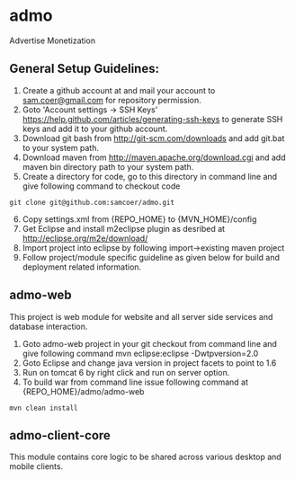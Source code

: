 admo
====
Advertise Monetization

General Setup Guidelines:
--------------------------------
1. Create a github account at and mail your account to sam.coer@gmail.com for repository permission.
2. Goto 'Account settings -> SSH Keys' https://help.github.com/articles/generating-ssh-keys to generate SSH 
   keys and add it to your github account. 
3. Download git bash from http://git-scm.com/downloads and add git.bat to your system path.
4. Download maven from http://maven.apache.org/download.cgi and add maven bin directory path to your system path.
5. Create a directory for code, go to this directory in command line and give following command to checkout code
```
git clone git@github.com:samcoer/admo.git
```
6. Copy settings.xml from {REPO_HOME} to {MVN_HOME}/config
7. Get Eclipse and install m2eclipse plugin as desribed at http://eclipse.org/m2e/download/ 
8. Import project into eclipse by following import->existing maven project
9. Follow project/module specific guideline as given below for build and deployment related information.


admo-web
--------
This project is web module for website and all server side services and database interaction.

1. Goto admo-web project in your git checkout from command line and give following command
mvn eclipse:eclipse -Dwtpversion=2.0
2. Goto Eclipse and change java version in project facets to point to 1.6
3. Run on tomcat 6 by right click and run on server option.
4. To build war from command line issue following command at {REPO_HOME}/admo/admo-web
```
mvn clean install
```

admo-client-core
----------------
This module contains core logic to be shared across various desktop and mobile clients.





